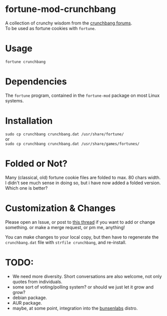 # fortune-mod-crunchbang

A collection of crunchy wisdom from the [crunchbang forums](http://crunchbang.org/forums/).  
To be used as fortune cookies with `fortune`.

# Usage

`fortune crunchbang`

# Dependencies

The `fortune` program, contained in the `fortune-mod` package on most Linux systems.  

# Installation

`sudo cp crunchbang crunchbang.dat /usr/share/fortune/`  
or  
`sudo cp crunchbang crunchbang.dat /usr/share/games/fortunes/`

# Folded or Not?

Many (classical, old) fortune cookie files are folded to max. 80 chars width.  
I didn't see much sense in doing so, but i have now added a folded version.  
Which one is better?

# Customization & Changes

Please open an Issue, or post to [this thread](http://crunchbang.org/forums/viewtopic.php?pid=439411)
if you want to add or change something. or make a merge request, or pm me, anything!

You can make changes to your local copy, but then have to regenerate the `crunchbang.dat`
file with `strfile crunchbang`, and re-install.

# TODO:

* We need more diversity. Short conversations are also welcome, not only quotes from individuals.
* some sort of voting/polling system? or should we just let it grow and grow?
* debian package.
* AUR package.
* maybe, at some point, integration into the [bunsenlabs](http://bunsenlabs.org/) distro.
